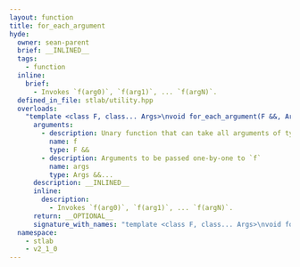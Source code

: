 ```yaml
---
layout: function
title: for_each_argument
hyde:
  owner: sean-parent
  brief: __INLINED__
  tags:
    - function
  inline:
    brief:
      - Invokes `f(arg0)`, `f(arg1)`, ... `f(argN)`.
  defined_in_file: stlab/utility.hpp
  overloads:
    "template <class F, class... Args>\nvoid for_each_argument(F &&, Args &&...)":
      arguments:
        - description: Unary function that can take all arguments of type `Args`
          name: f
          type: F &&
        - description: Arguments to be passed one-by-one to `f`
          name: args
          type: Args &&...
      description: __INLINED__
      inline:
        description:
          - Invokes `f(arg0)`, `f(arg1)`, ... `f(argN)`.
      return: __OPTIONAL__
      signature_with_names: "template <class F, class... Args>\nvoid for_each_argument(F && f, Args &&... args)"
  namespace:
    - stlab
    - v2_1_0
---
```

